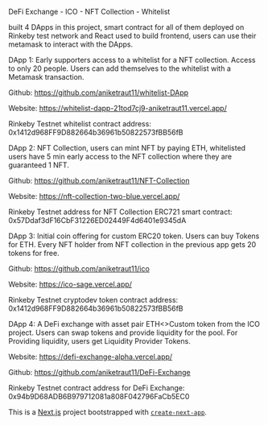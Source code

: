 DeFi Exchange - ICO - NFT Collection - Whitelist

built 4 DApps in this project, smart contract for all of them deployed on Rinkeby test network and React used to build frontend, users can use their metamask to interact with the DApps.

DApp 1: Early supporters access to a whitelist for a NFT collection. Access to only 20 people. Users can add themselves to the whitelist with a Metamask transaction.

Github: https://github.com/aniketraut11/whitelist-DApp

Website: https://whitelist-dapp-21tod7cj9-aniketraut11.vercel.app/

Rinkeby Testnet whitelist contract address: 0x1412d968FF9D882664b36961b50822573fBB56fB


DApp 2: NFT Collection, users can mint NFT by paying ETH, whitelisted users have 5 min early access to the NFT collection where they are guaranteed 1 NFT.

Github: https://github.com/aniketraut11/NFT-Collection

Website: https://nft-collection-two-blue.vercel.app/

Rinkeby Testnet address for NFT Collection ERC721 smart contract: 0x57Ddaf3dF16CbF31226ED02449F4d6401e9345dA

DApp 3: Initial coin offering for custom ERC20 token. Users can buy Tokens for ETH. Every NFT holder from NFT collection in the previous app gets 20 tokens for free.

Github: https://github.com/aniketraut11/ico

Website: https://ico-sage.vercel.app/

Rinkeby Testnet cryptodev token contract address: 0x1412d968FF9D882664b36961b50822573fBB56fB

DApp 4: A DeFi exchange with asset pair ETH<>Custom token from the ICO project. Users can swap tokens and provide liquidity for the pool. For Providing liquidity, users get Liquidity Provider Tokens.

Website: https://defi-exchange-alpha.vercel.app/

Github: https://github.com/aniketraut11/DeFi-Exchange

Rinkeby Testnet contract address for DeFi Exchange: 0x94b9D68ADB6B979712081a808F042796FaCb5EC0




This is a [Next.js](https://nextjs.org/) project bootstrapped with [`create-next-app`](https://github.com/vercel/next.js/tree/canary/packages/create-next-app).

